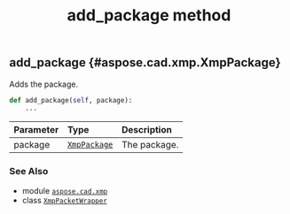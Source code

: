 ﻿---
title: add_package method
second_title: Aspose.CAD for Python via .NET API References
description: 
type: docs
weight: 20
url: /aspose.cad.xmp/xmppacketwrapper/add_package/
is_root: false
---

## add_package {#aspose.cad.xmp.XmpPackage}

Adds the package.



```python
def add_package(self, package):
    ...
```


| Parameter | Type | Description |
| :- | :- | :- |
| package | [`XmpPackage`](/cad/python-net/aspose.cad.xmp/xmppackage) | The package. |



### See Also
* module [`aspose.cad.xmp`](../../)
* class [`XmpPacketWrapper`](/cad/python-net/aspose.cad.xmp/xmppacketwrapper)
